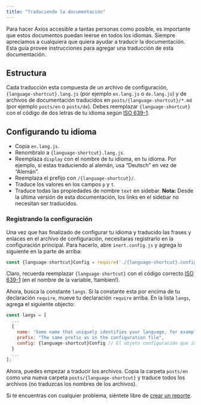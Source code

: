 ```yaml
---
title: "Traduciendo la documentación"
---
```


Para hacer Axios accesible a tantas personas como posible, es importante que estos documentos puedan leerse en todos los idiomas. Siempre apreciamos a cualquiera que quiera
ayudar a traducir la documentación. Esta guía provee instrucciones para agregar una traducción de esta documentación.

## Estructura

Cada traducción esta compuesta de un archivo de configuración, `{language-shortcut}.lang.js` (por ejemplo `en.lang.js` o `de.lang.js`) y
de archivos de documentación traducidos en `posts/{language-shortcut}/*.md` (por ejemplo `posts/en` o `posts/de`). Debes reemplazar `{language-shortcut}` con el código de dos letras de tu idioma según [ISO 639-1](https://en.wikipedia.org/wiki/ISO_639-1).

## Configurando tu idioma

- Copia `en.lang.js`.
- Renombralo a `{language-shortcut}.lang.js`.
- Reemplaza `display` con el nombre de tu idioma, en tu idioma. Por ejemplo, si estas traduciendo al alemán, usa “Deutsch” en vez de “Alemán”.
- Reemplaza el prefijo con `/{language-shortcut}/`.
- Traduce los valores en los campos `p` y `t`.
- Traduce todas las propiedades de nombre `text` en sidebar. **Nota:** Desde la última versión de esta documentación, los links en el sidebar no necesitan ser traducidos.

### Registrando la configuración

Una vez que has finalizado de configurar tu idioma y traducido las frases y enlaces en el archivo de configuración, necesitaras registrarlo
en la configuración principal. Para hacerlo, abre `inert.config.js` y agrega lo siguiente en la parte de arriba:

```js
const {language-shortcut}Config = require('./{language-shortcut}.config.js');
```

Claro, recuerda reemplazar `{language-shortcut}` con el código correcto [ISO 639-1](https://en.wikipedia.org/wiki/ISO_639-1) (en el nombre de la variable, !tambien!).

Ahora, busca la constante `langs`. Si la constante esta por encima de tu declaración `require`, mueve tu declaración `require` arriba. En la lista `langs`, agrega el siguiente objecto:

```js
const langs = [
  ...
  {
    name: 'Some name that uniquely identifies your language, for example "English" or "German"',
    prefix: "The same prefix as in the configuration file",
    config: {language-shortcut}Config // El objeto configuración que importaste anteriormente
  }
  ...
];
```

Ahora, puedes empezar a traducir los archivos. Copia la carpeta `posts/en` como una nueva carpeta `posts/{language-shortcut}` y traduce todos los archivos (no traduzcas los nombres de los archivos).

Si te encuentras con cualquier problema, siéntete libre de [crear un reporte](https://github.com/axios/axios-docs/issues/new/choose).
